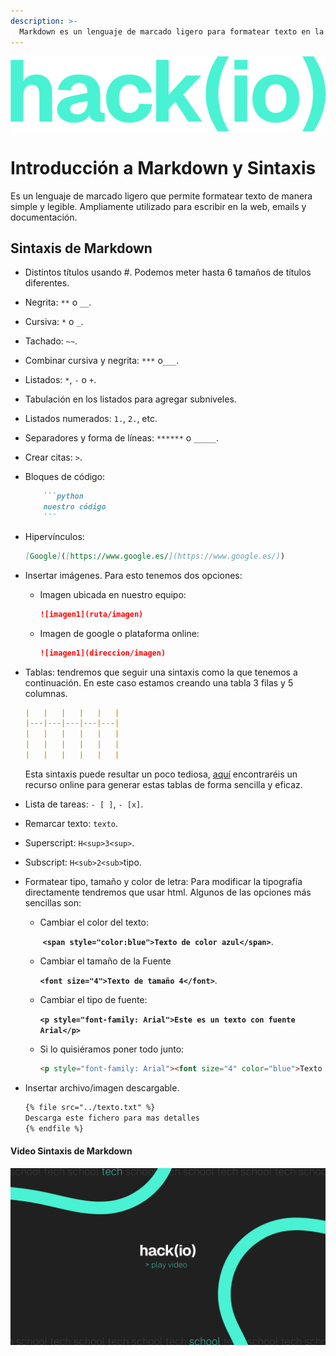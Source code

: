 ```yaml
---
description: >-
  Markdown es un lenguaje de marcado ligero para formatear texto en la web, emails y documentación.
---
```


<div style="text-align: center;">
  <img src="https://github.com/Hack-io-Data/Imagenes/blob/main/01-LogosHackio/logo_celeste@4x.png?raw=true" alt="esquema" />
</div>



# Introducción a Markdown y Sintaxis

Es un lenguaje de marcado ligero que permite formatear texto de manera simple y legible. Ampliamente utilizado para escribir en la web, emails y documentación.

## Sintaxis de Markdown

- Distintos títulos usando #. Podemos meter hasta 6 tamaños de títulos diferentes.

- Negrita: `**` o `__`.

- Cursiva: `*` o `_`.

- Tachado: `~~`.

- Combinar cursiva y negrita: `***` o`___`.

- Listados: `*`, `-` o `+`.

- Tabulación en los listados para agregar subniveles.

- Listados numerados: `1.`, `2.`, etc.

- Separadores y forma de líneas: `******` o `_____`.

- Crear citas: `>`.

- Bloques de código:
    
    ```markdown
        ```python  
        nuestro código
        ```
    ```
    
- Hipervínculos:
    
    ```markdown
    [Google]([https://www.google.es/](https://www.google.es/))
    ```
    
- Insertar imágenes. Para esto tenemos dos opciones:
    - Imagen ubicada en nuestro equipo:
        
        ```markdown
        ![imagen1](ruta/imagen)
        ```
        
    - Imagen de google o plataforma online:
        
        ```markdown
        ![imagen1](direccion/imagen)
        ```
        
- Tablas: tendremos que seguir una sintaxis como la que tenemos a continuación. En este caso estamos creando una tabla 3 filas y 5 columnas.
    
    ```markdown
    |   |   |   |   |   |
    |---|---|---|---|---|
    |   |   |   |   |   |
    |   |   |   |   |   |
    |   |   |   |   |   |
    ```
    
    Esta sintaxis puede resultar un poco tediosa, [aquí](https://www.tablesgenerator.com/markdown_tables) encontraréis un recurso online para generar estas tablas de forma sencilla y eficaz.
    
- Lista de tareas: `- [ ]`, `- [x]`.

- Remarcar texto: ``texto``.

- Superscript: `H<sup>3<sup>`.

- Subscript: `H<sub>2<sub>`tipo.

- Formatear tipo, tamaño y color de letra: Para modificar la tipografía directamente tendremos que usar html. Algunos de las opciones más sencillas son:

    - Cambiar el color del texto:
        
         **`<span style="color:blue">Texto de color azul</span>`**.
        
    - Cambiar el tamaño de la Fuente
        
        **`<font size="4">Texto de tamaño 4</font>`**.
        
    - Cambiar el tipo de  fuente:
        
        **`<p style="font-family: Arial">Este es un texto con fuente Arial</p>`**
        
    - Si lo quisiéramos poner todo junto:
        
        ```markdown
        <p style="font-family: Arial"><font size="4" color="blue">Texto de tamaño 4 y color azul con fuente Arial</font></p>
        ```
        
- Insertar archivo/imagen descargable.
    
    ```markdown
    {% file src="../texto.txt" %}
    Descarga este fichero para mas detalles
    {% endfile %}
    ```

#### Video Sintaxis de Markdown

<div align="center">
<a href="https://vimeo.com/913702281/0d0e21448d?share=copy">
<img src="https://github.com/Hack-io-Data/Imagenes/blob/main/01-LogosHackio/Cabecera%20video%20Gitbook%20Hackio.png?raw=true" alt="terminal" style="display: block; margin-left: auto; margin-right: auto;" />
</a>
</div> 
